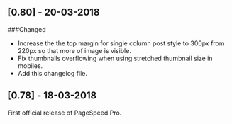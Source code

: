## [0.80] - 20-03-2018
###Changed
- Increase the the top margin for single column post style to 300px from 220px so that more of image is visible.
- Fix thumbnails overflowing when using stretched thumbnail size in mobiles.
- Add this changelog file.
## [0.78] - 18-03-2018
First official release of PageSpeed Pro.
